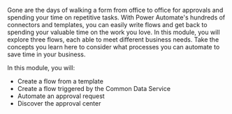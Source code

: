 Gone are the days of walking a form from office to office for approvals and spending your time on repetitive tasks. With Power Automate's hundreds of connectors and templates, you can easily write flows and get back to spending your valuable time on the work you love. In this module, you will explore three flows, each able to meet different business needs. Take the concepts you learn here to consider what processes you can automate to save time in your business.

In this module, you will:

- Create a flow from a template
- Create a flow triggered by the Common Data Service
- Automate an approval request
- Discover the approval center

